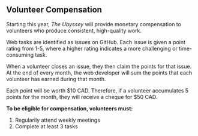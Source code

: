 ## Volunteer Compensation

Starting this year, _The Ubyssey_ will provide monetary compensation to volunteers who produce consistent, high-quality work.

Web tasks are identified as issues on GitHub. Each issue is given a point rating from 1-5, where a higher rating indicates a more challenging or time-consuming task. 

When a volunteer closes an issue, they then claim the points for that issue. At the end of every month, the web developer will sum the points that each volunteer has earned during that month.

Each point will be worth $10 CAD. Therefore, if a volunteer accumulates 5 points for the month, they will receive a cheque for $50 CAD.

**To be eligible for compensation, volunteers must:**

1. Regularily attend weekly meetings
2. Complete at least 3 tasks
